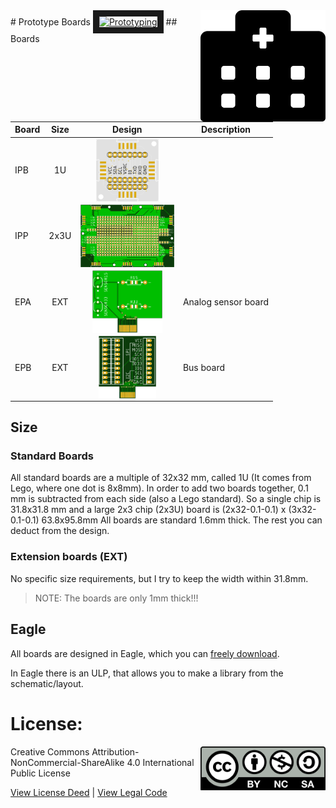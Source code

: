 <img src="assets/EPx.svg" width=200 align="right">
# Prototype Boards
<a href="http://www.youtube.com/watch?feature=player_embedded&v=Ia6bBskam-o
" target="_blank"><img src="http://img.youtube.com/vi/Ia6bBskam-o/0.jpg" 
alt="Prototyping" width="480" border="10" /></a>
## Boards

| Board | Size | Design | Description |
|--|:--:|:--:|--|
| IPB | 1U |<img src="assets/IPB.png" height=100 align="center">||
| IPP | 2x3U |<img src="assets/IPP.png" height=100 align="center">||
| EPA | EXT |<img src="assets/EPA.png" height=100 align="center">| Analog sensor board |
| EPB | EXT |<img src="assets/EPB.png" height=100 align="center">| Bus board |

## Size
### Standard Boards
All standard boards are a multiple of 32x32 mm, called 1U (It comes from Lego, where one dot is 8x8mm).
In order to add two boards together, 0.1 mm is subtracted from each side (also a Lego standard).
So a single chip is 31.8x31.8 mm and a large 2x3 chip (2x3U) board is (2x32-0.1-0.1) x (3x32-0.1-0.1) 63.8x95.8mm
All boards are standard 1.6mm thick.
The rest you can deduct from the design.

### Extension boards (EXT)
No specific size requirements, but I try to keep the width within 31.8mm.
> NOTE: The boards are only 1mm thick!!!

## Eagle 
All boards are designed in Eagle, which you can [freely download](https://www.autodesk.com/products/eagle/free-download).

In Eagle there is an ULP, that allows you to make a library from the schematic/layout.

# License: 
<img src="assets/CC-BY-NC-SA.svg" width=200 align="right">
Creative Commons Attribution-NonCommercial-ShareAlike 4.0 International Public License

[View License Deed](https://creativecommons.org/licenses/by-nc-sa/4.0/) | [View Legal Code](https://creativecommons.org/licenses/by-nc-sa/4.0/legalcode)
